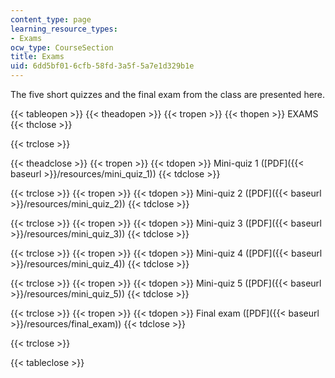 ```yaml
---
content_type: page
learning_resource_types:
- Exams
ocw_type: CourseSection
title: Exams
uid: 6dd5bf01-6cfb-58fd-3a5f-5a7e1d329b1e
---
```


The five short quizzes and the final exam from the class are presented here.

{{< tableopen >}}
{{< theadopen >}}
{{< tropen >}}
{{< thopen >}}
EXAMS
{{< thclose >}}

{{< trclose >}}

{{< theadclose >}}
{{< tropen >}}
{{< tdopen >}}
Mini-quiz 1 ([PDF]({{< baseurl >}}/resources/mini_quiz_1))
{{< tdclose >}}

{{< trclose >}}
{{< tropen >}}
{{< tdopen >}}
Mini-quiz 2 ([PDF]({{< baseurl >}}/resources/mini_quiz_2))
{{< tdclose >}}

{{< trclose >}}
{{< tropen >}}
{{< tdopen >}}
Mini-quiz 3 ([PDF]({{< baseurl >}}/resources/mini_quiz_3))
{{< tdclose >}}

{{< trclose >}}
{{< tropen >}}
{{< tdopen >}}
Mini-quiz 4 ([PDF]({{< baseurl >}}/resources/mini_quiz_4))
{{< tdclose >}}

{{< trclose >}}
{{< tropen >}}
{{< tdopen >}}
Mini-quiz 5 ([PDF]({{< baseurl >}}/resources/mini_quiz_5))
{{< tdclose >}}

{{< trclose >}}
{{< tropen >}}
{{< tdopen >}}
Final exam ([PDF]({{< baseurl >}}/resources/final_exam))
{{< tdclose >}}

{{< trclose >}}

{{< tableclose >}}